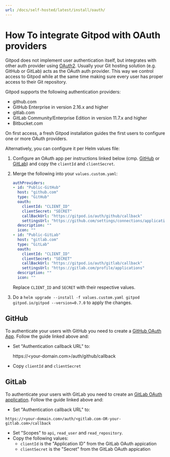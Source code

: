 ```yaml
---
url: /docs/self-hosted/latest/install/oauth/
---
```


# How To integrate Gitpod with OAuth providers

Gitpod does not implement user authentication itself, but integrates with other auth provider using [OAuth2](https://oauth.net/2/).
Usually your Git hosting solution (e.g. GitHub or GitLab) acts as the OAuth auth provider. This way we control access to Gitpod while at
the same time making sure every user has proper access to their Git repository.

Gitpod supports the following authentication providers:
* github.com
* GitHub Enterprise in version 2.16.x and higher
* gitlab.com
* GitLab Community/Enterprise Edition in version 11.7.x and higher
* Bitbucket.com

On first access, a fresh Gitpod installation guides the first users to configure one or more OAuth providers.

Alternatively, you can configure it per Helm values file:
 1. Configure an OAuth app per instructions linked below (cmp. [GitHub](#GitHub) or [GitLab](#GitLab)) and copy the `clientId` and `clientSecret`.

 2. Merge the following into your `values.custom.yaml`:
    ```yaml
    authProviders:
    - id: "Public-GitHub"
      host: "github.com"
      type: "GitHub"
      oauth:
        clientId: "CLIENT_ID"
        clientSecret: "SECRET"
        callBackUrl: "https://gitpod.io/auth/github/callback"
        settingsUrl: "https://github.com/settings/connections/applications/CLIENT_ID"
      description: ""
      icon: ""
    - id: "Public-GitLab"
      host: "gitlab.com"
      type: "GitLab"
      oauth:
        clientId: "CLIENT_ID"
        clientSecret: "SECRET"
        callBackUrl: "https://gitpod.io/auth/gitlab/callback"
        settingsUrl: "https://gitlab.com/profile/applications"
      description: ""
      icon: ""
    ```
    Replace `CLIENT_ID` and `SECRET` with their respective values.

 3. Do a `helm upgrade --install -f values.custom.yaml gitpod gitpod.io/gitpod --version=0.7.0` to apply the changes.

## GitHub
To authenticate your users with GitHub you need to create a [GitHub OAuth App](https://developer.github.com/apps/building-oauth-apps/creating-an-oauth-app/).
Follow the guide linked above and:
   - Set "Authentication callback URL" to:

     https://<your-domain.com>/auth/github/callback

   - Copy `clientId` and `clientSecret`

## GitLab
To authenticate your users with GitLab you need to create an [GitLab OAuth application](https://docs.gitlab.com/ee/integration/oauth_provider.html).
Follow the guide linked above and:
   - Set "Authentication callback URL" to:

    https://<your-domain.com>/auth/<gitlab.com-OR-your-gitlab.com>/callback

   - Set "Scopes" to `api`, `read_user` and `read_repository`.
   - Copy the following values:
      - `clientId` is the "Application ID" from the GitLab OAuth appication
      - `clientSecret` is the "Secret" from the GitLab OAuth appication
